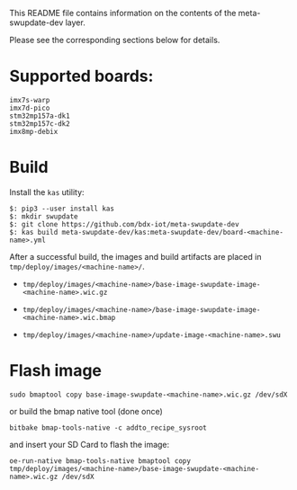 This README file contains information on the contents of the meta-swupdate-dev layer.

Please see the corresponding sections below for details.

Supported boards:
========

```
imx7s-warp
imx7d-pico
stm32mp157a-dk1
stm32mp157c-dk2
imx8mp-debix
```

Build
============
Install the `kas` utility:

```
$: pip3 --user install kas
$: mkdir swupdate
$: git clone https://github.com/bdx-iot/meta-swupdate-dev
$: kas build meta-swupdate-dev/kas:meta-swupdate-dev/board-<machine-name>.yml
```
After a successful build, the images and build artifacts are placed in `tmp/deploy/images/<machine-name>/`.

* `tmp/deploy/images/<machine-name>/base-image-swupdate-image-<machine-name>.wic.gz`

* `tmp/deploy/images/<machine-name>/base-image-swupdate-image-<machine-name>.wic.bmap`

* `tmp/deploy/images/<machine-name>/update-image-<machine-name>.swu`

Flash image
========
```
sudo bmaptool copy base-image-swupdate-<machine-name>.wic.gz /dev/sdX
```

or build the bmap native tool (done once)

```
bitbake bmap-tools-native -c addto_recipe_sysroot
```

and insert your SD Card to flash the image:

```
oe-run-native bmap-tools-native bmaptool copy tmp/deploy/images/<machine-name>/base-image-swupdate-<machine-name>.wic.gz /dev/sdX
```

